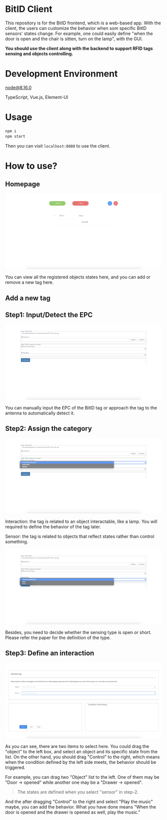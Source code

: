 # BitID Client

This repository is for the BitID frontend, which is a web-based app. With the client, the users can customize the behavior when som specific BitID sensors' states change. For example, one could easily define "when the door is open and the chair is sitten, turn on the lamp", with the GUI.

**You should use the client along with the backend to support RFID tags sensing and objects controlling.**

# Development Environment

node@8.16.0

TypeScript, Vue.js, Element-UI

# Usage

```bash
npm i
npm start
```

Then you can visit `localhost:8080` to use the client.

# How to use?

## Homepage

![](./img/home.png)

You can view all the registered objects states here, and you can add or remove a new tag here.

## Add a new tag

## Step1: Input/Detect the EPC

![](./img/define-step1.png)

You can manually input the EPC of the BitID tag or approach the tag to the antenna to automatically detect it.

## Step2: Assign the category

![](./img/define-type.png)

Interaction: the tag is related to an object interactable, like a lamp. You will required to define the behavior of the tag later.

Sensor: the tag is related to objects that reflect states rather than control something.

![](./img/define-sensing-type.png)

Besides, you need to decide whether the sensing type is open or short. Please refer the paper for the definition of the type.

## Step3: Define an interaction

![](./img/interaction.png)

As you can see, there are two items to select here. You could drag the "object" to the left box, and select an object and its specific state from the list. On the other hand, you should drag "Control" to the right, which means when the condition defined by the left side meets, the behavior should be triggered.

For example, you can drag two "Object" list to the left. One of them may be "Door -> opened" while another one may be a "Drawer -> opened".

> The states are defined when you select "sensor" in step-2.

And the after dragging "Control" to the right and select "Play the music" maybe, you can add the behavior.
What you have done means "When the door is opened and the drawer is opened as well, play the music."